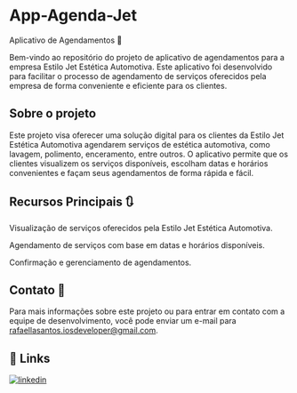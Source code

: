 
# App-Agenda-Jet

Aplicativo de Agendamentos 📆

Bem-vindo ao repositório do projeto de aplicativo de agendamentos para a empresa Estilo Jet Estética Automotiva. Este aplicativo foi desenvolvido para facilitar o processo de agendamento de serviços oferecidos pela empresa de forma conveniente e eficiente para os clientes.

##  Sobre o projeto 
Este projeto visa oferecer uma solução digital para os clientes da Estilo Jet Estética Automotiva agendarem serviços de estética automotiva, como lavagem, polimento, enceramento, entre outros. O aplicativo permite que os clientes visualizem os serviços disponíveis, escolham datas e horários convenientes e façam seus agendamentos de forma rápida e fácil.

##  Recursos Principais 🔃
Visualização de serviços oferecidos pela Estilo Jet Estética Automotiva.

Agendamento de serviços com base em datas e horários disponíveis.

Confirmação e gerenciamento de agendamentos.

##  Contato 📧
Para mais informações sobre este projeto ou para entrar em contato com a equipe de desenvolvimento, você pode enviar um e-mail para rafaellasantos.iosdeveloper@gmail.com.
## 🔗 Links

[![linkedin](https://img.shields.io/badge/linkedin-0A66C2?style=for-the-badge&logo=linkedin&logoColor=white)](https://www.linkedin.com/company/agenda-agendajet/?viewAsMember=true)


